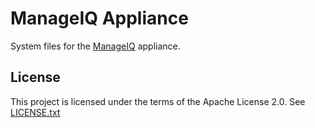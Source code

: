 # ManageIQ Appliance

System files for the [ManageIQ](http://github.com/manageiq/manageiq) appliance.

## License

This project is licensed under the terms of the Apache License 2.0.  See [LICENSE.txt](LICENSE.txt)
